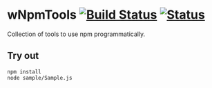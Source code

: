 
# wNpmTools [![Build Status](https://travis-ci.org/Wandalen/wNpmTools.svg?branch=master)](https://travis-ci.org/Wandalen/wNpmTools) [![Status](https://github.com/Wandalen/OverviewMath/workflows/Test/badge.svg)](https://github.com/Wandalen/OverviewMath/actions?query=workflow%3ATest)

Collection of tools to use npm programmatically.

## Try out
```
npm install
node sample/Sample.js
```
